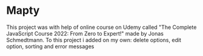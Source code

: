 # Mapty
This project was with help of online course on Udemy called "The Complete JavaScript Course 2022: From Zero to Expert!" made by Jonas Schmedtmann.
To this project i added on my own: delete options, edit option, sorting and error messages
